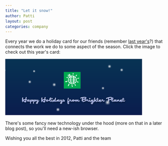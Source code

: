 ```yaml
---
title: "Let it snow!"
author: Patti
layout: post
categories: company
---
```


Every year we do a holiday card for our friends (remember [last year's](http://numbers.brighterplanet.com/2010/12/16/reindeer-holiday-carbon-and-the-cloud/)?) that connects the work we do to some aspect of the season. Click the image to check out this year's card:

[![Happy Holidays from Brighter Planet](/images/let-it-snow.png)](http://snow.brighterplanet.com)

There's some fancy new technology under the hood (more on that in a later blog post), so you'll need a new-ish browser.

Wishing you all the best in 2012,
Patti and the team
